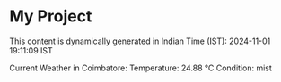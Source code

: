 # My Project

This content is dynamically generated in Indian Time (IST): 2024-11-01 19:11:09 IST


Current Weather in Coimbatore:
Temperature: 24.88 °C
Condition: mist
